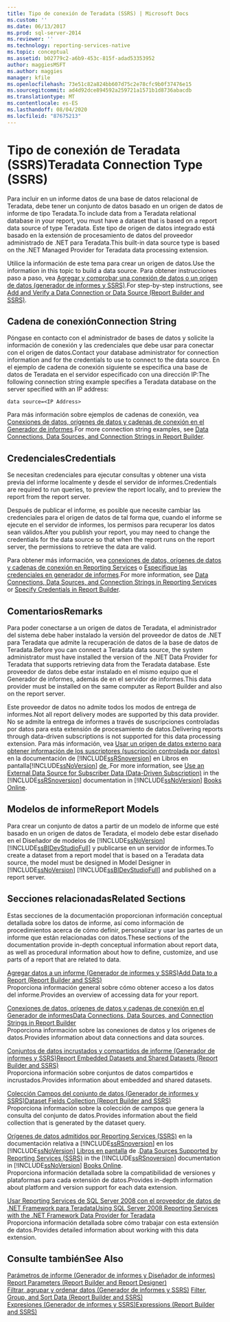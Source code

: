 ```yaml
---
title: Tipo de conexión de Teradata (SSRS) | Microsoft Docs
ms.custom: ''
ms.date: 06/13/2017
ms.prod: sql-server-2014
ms.reviewer: ''
ms.technology: reporting-services-native
ms.topic: conceptual
ms.assetid: b02779c2-a6b9-453c-815f-adad53353952
author: maggiesMSFT
ms.author: maggies
manager: kfile
ms.openlocfilehash: 73e51c82a824bb607d75c2e78cfc9b0f37476e15
ms.sourcegitcommit: ad4d92dce894592a259721a1571b1d8736abacdb
ms.translationtype: MT
ms.contentlocale: es-ES
ms.lasthandoff: 08/04/2020
ms.locfileid: "87675213"
---
```

# <a name="teradata-connection-type-ssrs"></a><span data-ttu-id="b6143-102">Tipo de conexión de Teradata (SSRS)</span><span class="sxs-lookup"><span data-stu-id="b6143-102">Teradata Connection Type (SSRS)</span></span>
  <span data-ttu-id="b6143-103">Para incluir en un informe datos de una base de datos relacional de Teradata, debe tener un conjunto de datos basado en un origen de datos de informe de tipo Teradata.</span><span class="sxs-lookup"><span data-stu-id="b6143-103">To include data from a Teradata relational database in your report, you must have a dataset that is based on a report data source of type Teradata.</span></span> <span data-ttu-id="b6143-104">Este tipo de origen de datos integrado está basado en la extensión de procesamiento de datos del proveedor administrado de .NET para Teradata.</span><span class="sxs-lookup"><span data-stu-id="b6143-104">This built-in data source type is based on the .NET Managed Provider for Teradata data processing extension.</span></span>  
  
 <span data-ttu-id="b6143-105">Utilice la información de este tema para crear un origen de datos.</span><span class="sxs-lookup"><span data-stu-id="b6143-105">Use the information in this topic to build a data source.</span></span> <span data-ttu-id="b6143-106">Para obtener instrucciones paso a paso, vea [Agregar y comprobar una conexión de datos o un origen de datos &#40;generador de informes y SSRS&#41;](add-and-verify-a-data-connection-report-builder-and-ssrs.md).</span><span class="sxs-lookup"><span data-stu-id="b6143-106">For step-by-step instructions, see [Add and Verify a Data Connection or Data Source &#40;Report Builder and SSRS&#41;](add-and-verify-a-data-connection-report-builder-and-ssrs.md).</span></span>  
  
##  <a name="connection-string"></a><a name="Connection"></a> <span data-ttu-id="b6143-107">Cadena de conexión</span><span class="sxs-lookup"><span data-stu-id="b6143-107">Connection String</span></span>  
 <span data-ttu-id="b6143-108">Póngase en contacto con el administrador de bases de datos y solicite la información de conexión y las credenciales que debe usar para conectar con el origen de datos.</span><span class="sxs-lookup"><span data-stu-id="b6143-108">Contact your database administrator for connection information and for the credentials to use to connect to the data source.</span></span> <span data-ttu-id="b6143-109">En el ejemplo de cadena de conexión siguiente se especifica una base de datos de Teradata en el servidor especificado con una dirección IP:</span><span class="sxs-lookup"><span data-stu-id="b6143-109">The following connection string example specifies a Teradata database on the server specified with an IP address:</span></span>  
  
```  
data source=<IP Address>  
```  
  
 <span data-ttu-id="b6143-110">Para más información sobre ejemplos de cadenas de conexión, vea [Conexiones de datos, orígenes de datos y cadenas de conexión en el Generador de informes](../data-connections-data-sources-and-connection-strings-in-report-builder.md).</span><span class="sxs-lookup"><span data-stu-id="b6143-110">For more connection string examples, see [Data Connections, Data Sources, and Connection Strings in Report Builder](../data-connections-data-sources-and-connection-strings-in-report-builder.md).</span></span>  
  
##  <a name="credentials"></a><a name="Credentials"></a> <span data-ttu-id="b6143-111">Credenciales</span><span class="sxs-lookup"><span data-stu-id="b6143-111">Credentials</span></span>  
 <span data-ttu-id="b6143-112">Se necesitan credenciales para ejecutar consultas y obtener una vista previa del informe localmente y desde el servidor de informes.</span><span class="sxs-lookup"><span data-stu-id="b6143-112">Credentials are required to run queries, to preview the report locally, and to preview the report from the report server.</span></span>  
  
 <span data-ttu-id="b6143-113">Después de publicar el informe, es posible que necesite cambiar las credenciales para el origen de datos de tal forma que, cuando el informe se ejecute en el servidor de informes, los permisos para recuperar los datos sean válidos.</span><span class="sxs-lookup"><span data-stu-id="b6143-113">After you publish your report, you may need to change the credentials for the data source so that when the report runs on the report server, the permissions to retrieve the data are valid.</span></span>  
  
 <span data-ttu-id="b6143-114">Para obtener más información, vea [conexiones de datos, orígenes de datos y cadenas de conexión en Reporting Services](../data-connections-data-sources-and-connection-strings-in-reporting-services.md) o [Especifique las credenciales en generador de informes](../specify-credentials-in-report-builder.md).</span><span class="sxs-lookup"><span data-stu-id="b6143-114">For more information, see [Data Connections, Data Sources, and Connection Strings in Reporting Services](../data-connections-data-sources-and-connection-strings-in-reporting-services.md) or [Specify Credentials in Report Builder](../specify-credentials-in-report-builder.md).</span></span>  

##  <a name="remarks"></a><a name="Remarks"></a> <span data-ttu-id="b6143-115">Comentarios</span><span class="sxs-lookup"><span data-stu-id="b6143-115">Remarks</span></span>  
 <span data-ttu-id="b6143-116">Para poder conectarse a un origen de datos de Teradata, el administrador del sistema debe haber instalado la versión del proveedor de datos de .NET para Teradata que admite la recuperación de datos de la base de datos de Teradata.</span><span class="sxs-lookup"><span data-stu-id="b6143-116">Before you can connect a Teradata data source, the system administrator must have installed the version of the .NET Data Provider for Teradata that supports retrieving data from the Teradata database.</span></span> <span data-ttu-id="b6143-117">Este proveedor de datos debe estar instalado en el mismo equipo que el Generador de informes, además de en el servidor de informes.</span><span class="sxs-lookup"><span data-stu-id="b6143-117">This data provider must be installed on the same computer as Report Builder and also on the report server.</span></span>  
  
 <span data-ttu-id="b6143-118">Este proveedor de datos no admite todos los modos de entrega de informes.</span><span class="sxs-lookup"><span data-stu-id="b6143-118">Not all report delivery modes are supported by this data provider.</span></span> <span data-ttu-id="b6143-119">No se admite la entrega de informes a través de suscripciones controladas por datos para esta extensión de procesamiento de datos.</span><span class="sxs-lookup"><span data-stu-id="b6143-119">Delivering reports through data-driven subscriptions is not supported for this data processing extension.</span></span> <span data-ttu-id="b6143-120">Para más información, vea [Usar un origen de datos externo para obtener información de los suscriptores &#40;suscripción controlada por datos&#41;](../subscriptions/use-an-external-data-source-for-subscriber-data-data-driven-subscription.md) en la documentación de [!INCLUDE[ssRSnoversion](../../../includes/ssrsnoversion-md.md)] en Libros en pantalla[!INCLUDE[ssNoVersion](../../../includes/ssnoversion-md.md)] [ de ](https://go.microsoft.com/fwlink/?linkid=121312).</span><span class="sxs-lookup"><span data-stu-id="b6143-120">For more information, see [Use an External Data Source for Subscriber Data &#40;Data-Driven Subscription&#41;](../subscriptions/use-an-external-data-source-for-subscriber-data-data-driven-subscription.md) in the [!INCLUDE[ssRSnoversion](../../../includes/ssrsnoversion-md.md)] documentation in [!INCLUDE[ssNoVersion](../../../includes/ssnoversion-md.md)] [Books Online](https://go.microsoft.com/fwlink/?linkid=121312).</span></span>  

##  <a name="report-models"></a><a name="Models"></a> <span data-ttu-id="b6143-121">Modelos de informe</span><span class="sxs-lookup"><span data-stu-id="b6143-121">Report Models</span></span>  
 <span data-ttu-id="b6143-122">Para crear un conjunto de datos a partir de un modelo de informe que esté basado en un origen de datos de Teradata, el modelo debe estar diseñado en el Diseñador de modelos de [!INCLUDE[ssNoVersion](../../../includes/ssnoversion-md.md)] [!INCLUDE[ssBIDevStudioFull](../../includes/ssbidevstudiofull-md.md)] y publicarse en un servidor de informes.</span><span class="sxs-lookup"><span data-stu-id="b6143-122">To create a dataset from a report model that is based on a Teradata data source, the model must be designed in Model Designer in [!INCLUDE[ssNoVersion](../../../includes/ssnoversion-md.md)] [!INCLUDE[ssBIDevStudioFull](../../includes/ssbidevstudiofull-md.md)] and published on a report server.</span></span>  

##  <a name="related-sections"></a><a name="Related"></a> <span data-ttu-id="b6143-123">Secciones relacionadas</span><span class="sxs-lookup"><span data-stu-id="b6143-123">Related Sections</span></span>  
 <span data-ttu-id="b6143-124">Estas secciones de la documentación proporcionan información conceptual detallada sobre los datos de informe, así como información de procedimientos acerca de cómo definir, personalizar y usar las partes de un informe que están relacionadas con datos.</span><span class="sxs-lookup"><span data-stu-id="b6143-124">These sections of the documentation provide in-depth conceptual information about report data, as well as procedural information about how to define, customize, and use parts of a report that are related to data.</span></span>  
  
 [<span data-ttu-id="b6143-125">Agregar datos a un informe &#40;Generador de informes y SSRS&#41;</span><span class="sxs-lookup"><span data-stu-id="b6143-125">Add Data to a Report &#40;Report Builder and SSRS&#41;</span></span>](report-datasets-ssrs.md)  
 <span data-ttu-id="b6143-126">Proporciona información general sobre cómo obtener acceso a los datos del informe.</span><span class="sxs-lookup"><span data-stu-id="b6143-126">Provides an overview of accessing data for your report.</span></span>  
  
 [<span data-ttu-id="b6143-127">Conexiones de datos, orígenes de datos y cadenas de conexión en el Generador de informes</span><span class="sxs-lookup"><span data-stu-id="b6143-127">Data Connections, Data Sources, and Connection Strings in Report Builder</span></span>](../data-connections-data-sources-and-connection-strings-in-report-builder.md)  
 <span data-ttu-id="b6143-128">Proporciona información sobre las conexiones de datos y los orígenes de datos.</span><span class="sxs-lookup"><span data-stu-id="b6143-128">Provides information about data connections and data sources.</span></span>  
  
 [<span data-ttu-id="b6143-129">Conjuntos de datos incrustados y compartidos de informe &#40;Generador de informes y SSRS&#41;</span><span class="sxs-lookup"><span data-stu-id="b6143-129">Report Embedded Datasets and Shared Datasets &#40;Report Builder and SSRS&#41;</span></span>](report-embedded-datasets-and-shared-datasets-report-builder-and-ssrs.md)  
 <span data-ttu-id="b6143-130">Proporciona información sobre conjuntos de datos compartidos e incrustados.</span><span class="sxs-lookup"><span data-stu-id="b6143-130">Provides information about embedded and shared datasets.</span></span>  
  
 [<span data-ttu-id="b6143-131">Colección Campos del conjunto de datos &#40;Generador de informes y SSRS&#41;</span><span class="sxs-lookup"><span data-stu-id="b6143-131">Dataset Fields Collection &#40;Report Builder and SSRS&#41;</span></span>](dataset-fields-collection-report-builder-and-ssrs.md)  
 <span data-ttu-id="b6143-132">Proporciona información sobre la colección de campos que genera la consulta del conjunto de datos.</span><span class="sxs-lookup"><span data-stu-id="b6143-132">Provides information about the field collection that is generated by the dataset query.</span></span>  
  
 <span data-ttu-id="b6143-133">[Orígenes de datos admitidos por Reporting Services &#40;SSRS&#41;](../create-deploy-and-manage-mobile-and-paginated-reports.md) en la documentación relativa a [!INCLUDE[ssRSnoversion](../../../includes/ssrsnoversion-md.md)] en los [!INCLUDE[ssNoVersion](../../../includes/ssnoversion-md.md)] [Libros en pantalla](https://go.microsoft.com/fwlink/?linkid=121312) de .</span><span class="sxs-lookup"><span data-stu-id="b6143-133">[Data Sources Supported by Reporting Services &#40;SSRS&#41;](../create-deploy-and-manage-mobile-and-paginated-reports.md) in the [!INCLUDE[ssRSnoversion](../../../includes/ssrsnoversion-md.md)] documentation in [!INCLUDE[ssNoVersion](../../../includes/ssnoversion-md.md)] [Books Online](https://go.microsoft.com/fwlink/?linkid=121312).</span></span>  
 <span data-ttu-id="b6143-134">Proporciona información detallada sobre la compatibilidad de versiones y plataformas para cada extensión de datos.</span><span class="sxs-lookup"><span data-stu-id="b6143-134">Provides in-depth information about platform and version support for each data extension.</span></span>  
  
 [<span data-ttu-id="b6143-135">Usar Reporting Services de SQL Server 2008 con el proveedor de datos de .NET Framework para Teradata</span><span class="sxs-lookup"><span data-stu-id="b6143-135">Using SQL Server 2008 Reporting Services with the .NET Framework Data Provider for Teradata</span></span>](https://go.microsoft.com/fwlink/?LinkID=130848)  
 <span data-ttu-id="b6143-136">Proporciona información detallada sobre cómo trabajar con esta extensión de datos.</span><span class="sxs-lookup"><span data-stu-id="b6143-136">Provides detailed information about working with this data extension.</span></span>  

## <a name="see-also"></a><span data-ttu-id="b6143-137">Consulte también</span><span class="sxs-lookup"><span data-stu-id="b6143-137">See Also</span></span>  
 <span data-ttu-id="b6143-138">[Parámetros de informe &#40;Generador de informes y Diseñador de informes&#41;](../report-design/report-parameters-report-builder-and-report-designer.md) </span><span class="sxs-lookup"><span data-stu-id="b6143-138">[Report Parameters &#40;Report Builder and Report Designer&#41;](../report-design/report-parameters-report-builder-and-report-designer.md) </span></span>  
 <span data-ttu-id="b6143-139">[Filtrar, agrupar y ordenar datos &#40;Generador de informes y SSRS&#41;](../report-design/filter-group-and-sort-data-report-builder-and-ssrs.md) </span><span class="sxs-lookup"><span data-stu-id="b6143-139">[Filter, Group, and Sort Data &#40;Report Builder and SSRS&#41;](../report-design/filter-group-and-sort-data-report-builder-and-ssrs.md) </span></span>  
 [<span data-ttu-id="b6143-140">Expresiones &#40;Generador de informes y SSRS&#41;</span><span class="sxs-lookup"><span data-stu-id="b6143-140">Expressions &#40;Report Builder and SSRS&#41;</span></span>](../report-design/expressions-report-builder-and-ssrs.md)  
